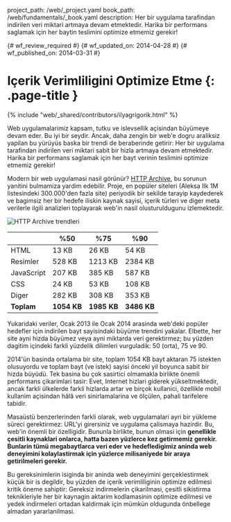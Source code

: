 project_path: /web/_project.yaml
book_path: /web/fundamentals/_book.yaml
description: Her bir uygulama tarafindan indirilen veri miktari artmaya devam etmektedir. Harika bir performans saglamak için her baytin teslimini optimize etmemiz gerekir!

{# wf_review_required #}
{# wf_updated_on: 2014-04-28 #}
{# wf_published_on: 2014-03-31 #}

# Içerik Verimliligini Optimize Etme {: .page-title }

{% include "web/_shared/contributors/ilyagrigorik.html" %}



Web uygulamalarimiz kapsam, tutku ve islevsellik açisindan büyümeye devam eder. Bu iyi bir seydir. Ancak, daha zengin bir web'e dogru araliksiz yapilan bu yürüyüs baska bir trendi de beraberinde getirir: Her bir uygulama tarafindan indirilen veri miktari sabit bir hizla artmaya devam etmektedir. Harika bir performans saglamak için her bayt verinin teslimini optimize etmemiz gerekir!


Modern bir web uygulamasi nasil görünür? [HTTP Archive](http://httparchive.org/), bu sorunun yanitini bulmamiza yardim edebilir. Proje, en popüler siteleri (Aleksa Ilk 1M listesindeki 300.000'den fazla site) periyodik bir sekilde tarayip kaydederek ve bagimsiz her bir hedefe iliskin kaynak sayisi, içerik türleri ve diger meta verilerle ilgili analizleri toplayarak web'in nasil olusturuldugunu izlemektedir.

<img src="images/http-archive-trends.png" class="center" alt="HTTP Archive trendleri">

<table class="mdl-data-table mdl-js-data-table">
<thead>
  <tr>
    <th></th>
    <th>%50</th>
    <th>%75</th>
    <th>%90</th>
  </tr>
</thead>
<tr>
  <td data-th="tür">HTML</td>
  <td data-th="50%">13 KB</td>
  <td data-th="75%">26 KB</td>
  <td data-th="90%">54 KB</td>
</tr>
<tr>
  <td data-th="tür">Resimler</td>
  <td data-th="50%">528 KB</td>
  <td data-th="75%">1213 KB</td>
  <td data-th="90%">2384 KB</td>
</tr>
<tr>
  <td data-th="tür">JavaScript</td>
  <td data-th="50%">207 KB</td>
  <td data-th="75%">385 KB</td>
  <td data-th="90%">587 KB</td>
</tr>
<tr>
  <td data-th="tür">CSS</td>
  <td data-th="50%">24 KB</td>
  <td data-th="75%">53 KB</td>
  <td data-th="90%">108 KB</td>
</tr>
<tr>
  <td data-th="tür">Diger</td>
  <td data-th="50%">282 KB</td>
  <td data-th="75%">308 KB</td>
  <td data-th="90%">353 KB</td>
</tr>
<tr>
  <td data-th="tür"><strong>Toplam</strong></td>
  <td data-th="50%"><strong>1054 KB</strong></td>
  <td data-th="75%"><strong>1985 KB</strong></td>
  <td data-th="90%"><strong>3486 KB</strong></td>
</tr>
</table>

Yukaridaki veriler, Ocak 2013 ile Ocak 2014 arasinda web'deki popüler hedefler için indirilen bayt sayisindaki büyüme trendini yakalar. Elbette, her site ayni hizda büyümez veya ayni miktarda veri gerektirmez; bu yüzden dagitim içindeki farkli yüzdelik dilimleri vurguladik: 50 (orta), 75 ve 90.

2014'ün basinda ortalama bir site, toplam 1054 KB bayt aktaran 75 istekten olusuyordu ve toplam bayt (ve istek) sayisi önceki yil boyunca sabit bir hizda büyüdü. Tek basina bu çok sasirtici olmamakla birlikte önemli performans çikarimlari tasir: Evet, Internet hizlari giderek yükseltmektedir, ancak farkli ülkelerde farkli hizlarda artar ve birçok kullanici, özellikle mobil kullanim açisindan hâlâ veri sinirlamalarina ve ölçülen, pahali tarifelere tabidir.

Masaüstü benzerlerinden farkli olarak, web uygulamalari ayri bir yükleme süreci gerektirmez: URL'yi girersiniz ve uygulama çalismaya hazirdir. Bu, web'in önemli bir özelligidir. Bununla birlikte, bunun olmasi için **genellikle çesitli kaynaklari onlarca, hatta bazen yüzlerce kez getirmemiz gerekir. Bunlarin tümü megabaytlarca veri eder ve hedefledigimiz aninda web deneyimini kolaylastirmak için yüzlerce milisaniyede bir araya getirilmeleri gerekir.**

Bu gereksinimlerin isiginda bir aninda web deneyimini gerçeklestirmek küçük bir is degildir, bu yüzden de içerik verimliliginin optimize edilmesi kritik öneme sahiptir: Gereksiz indirmelerin çikarilmasi, çesitli sikistirma teknikleriyle her bir kaynagin aktarim kodlamasinin optimize edilmesi ve yedek indirmeleri ortadan kaldirmak için mümkün oldugunda önbellege almadan yararlanilmasi.


